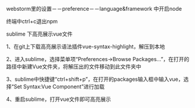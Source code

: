  webstorm里的设置－－preference－－language&framework 中开启node 
 
 终端中ctrl+c退出npm
 
 
 sublime 下高亮展示vue文件
 
 1、在git上下载高亮展示语法插件vue-syntax-highlight，解压到本地
 
 2、进入sublime，选择菜单项“Preferences->Browse Packages...”，在打开的路径中新建Vue文件夹，将解压出的文件移动到此文件夹中
 
 3、sublime中快捷键“ctrl+shift+p”，在打开的packages输入框中输入vue，选择“Set Syntax:Vue Component”进行加载
 
 4、重启sublime，打开vue文件即可高亮展示
